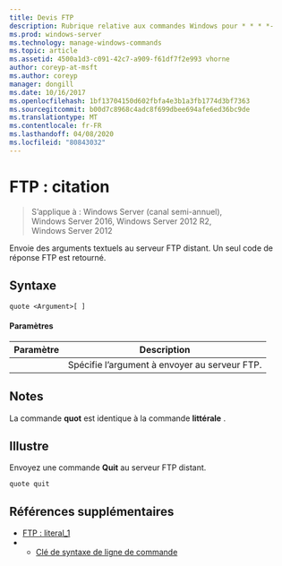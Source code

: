 ```yaml
---
title: Devis FTP
description: Rubrique relative aux commandes Windows pour * * * *-
ms.prod: windows-server
ms.technology: manage-windows-commands
ms.topic: article
ms.assetid: 4500a1d3-c091-42c7-a909-f61df7f2e993 vhorne
author: coreyp-at-msft
ms.author: coreyp
manager: dongill
ms.date: 10/16/2017
ms.openlocfilehash: 1bf13704150d602fbfa4e3b1a3fb1774d3bf7363
ms.sourcegitcommit: b00d7c8968c4adc8f699dbee694afe6ed36bc9de
ms.translationtype: MT
ms.contentlocale: fr-FR
ms.lasthandoff: 04/08/2020
ms.locfileid: "80843032"
---
```

# <a name="ftp-quote"></a>FTP : citation

>S’applique à : Windows Server (canal semi-annuel), Windows Server 2016, Windows Server 2012 R2, Windows Server 2012

Envoie des arguments textuels au serveur FTP distant. Un seul code de réponse FTP est retourné.   
## <a name="syntax"></a>Syntaxe  
```  
quote <Argument>[ ]  
```  
#### <a name="parameters"></a>Paramètres  

| Paramètre  |                    Description                    |
|------------|---------------------------------------------------|
| <Argument> | Spécifie l’argument à envoyer au serveur FTP. |

## <a name="remarks"></a>Notes  
La commande **quot** est identique à la commande **littérale** .  
## <a name="examples"></a><a name=BKMK_Examples></a>Illustre  
Envoyez une commande **Quit** au serveur FTP distant.  
```  
quote quit  
```  
## <a name="additional-references"></a>Références supplémentaires  
-   [FTP : literal_1](ftp-literal_1.md)  
-   - [Clé de syntaxe de ligne de commande](command-line-syntax-key.md)  
